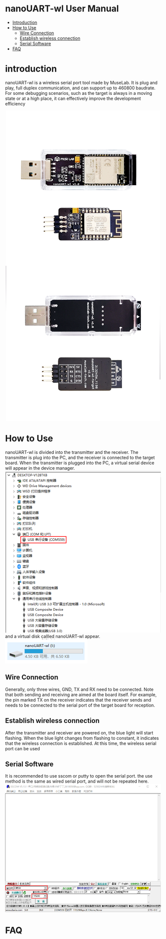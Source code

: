 # nanoUART-wl User Manual
* [Introduction](#introduction) 
* [How to Use](#how-to-use)
    * [Wire Connection](#wire-connection)
    * [Establish wireless connection](#establish-wireless-connection)
	* [Serial Software](#serial-software)
* [FAQ](#faq)
	
# introduction
nanoUART-wl is a wireless serial port tool made by MuseLab. It is plug and play, full duplex communication, and can support up to 460800 baudrate. For some debugging scenarios, such as the target is always in a moving state or at a high place, it can effectively improve the development efficiency
<div align=center>
<img src="https://github.com/wuxx/nanoUART-wl/blob/master/doc/nanoUART-wl-top.jpg" width = "500" alt="" align=center />
<img src="https://github.com/wuxx/nanoUART-wl/blob/master/doc/nanoUART-wl-bottom.jpg" width = "500" alt="" align=center />
</div>



# How to Use
nanoUART-wl is divided into the transmitter and the receiver. The transmitter is plug into the PC, and the receiver is connected to the target board. When the transmitter is plugged into the PC, a virtual serial device will appear in the device manager.
![usb_cdc_device](https://github.com/wuxx/nanoUART-wl/blob/master/doc/usb_cdc_device.png)  
and a virtual disk callled nanoUART-wl appear.
![disk](https://github.com/wuxx/nanoUART-wl/blob/master/doc/disk.png)
## Wire Connection
Generally, only three wires, GND, TX and RX need to be connected. Note that both sending and receiving are aimed at the board itself. For example, the pin marked TX on the receiver indicates that the receiver sends and needs to be connected to the serial port of the target board for reception.

## Establish wireless connection
After the transmitter and receiver are powered on, the blue light will start flashing. When the blue light changes from flashing to constant, it indicates that the wireless connection is established. At this time, the wireless serial port can be used
## Serial Software
It is recommended to use sscom or putty to open the  serial port. the use method is the same as wired serial port, and will not be repeated here.
![sscom](https://github.com/wuxx/nanoUART-wl/blob/master/doc/sscom.png)

# FAQ

